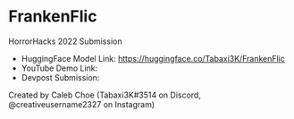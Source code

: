 # FrankenFlic
HorrorHacks 2022 Submission
- HuggingFace Model Link: https://huggingface.co/Tabaxi3K/FrankenFlic
- YouTube Demo Link:
- Devpost Submission: 

Created by Caleb Choe (Tabaxi3K#3514 on Discord, @creativeusername2327 on Instagram)
